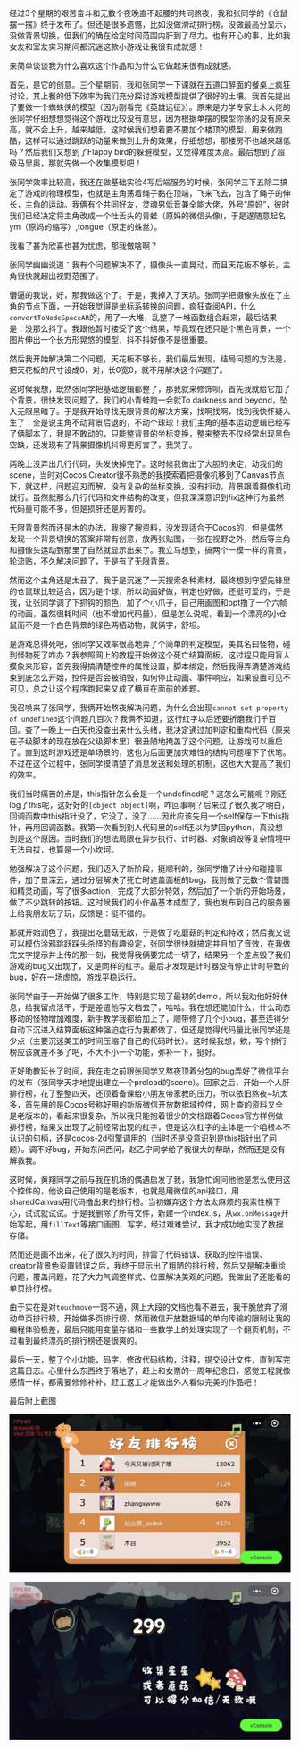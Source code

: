 经过3个星期的艰苦奋斗和无数个夜晚直不起腰的共同熬夜，我和张同学的《仓鼠摆一摆》终于发布了。但还是很多遗憾，比如没做滑动排行榜，没做最高分显示，没做背景切换，但我们的确在给定时间范围内肝到了尽力。也有开心的事，比如我女友和室友实习期间都沉迷这款小游戏让我很有成就感！

来简单谈谈我为什么喜欢这个作品和为什么它做起来很有成就感。

首先，是它的创意。三个星期前，我和张同学一下课就在五道口醉面的餐桌上疯狂讨论，其上餐的低下效率为我们充分探讨游戏模型提供了很好的土壤。我首先提出了要做一个蜘蛛侠的模型（因为刚看完《英雄远征》）。原来是力学专家土木大佬的张同学仔细想想觉得这个游戏比较没有意思，因为根据单摆的模型你荡的没有原来高，就不会上升，越来越低。这时候我们想着要不要加个楼顶的模型，用来做跑酷，这样可以通过跳跃的动量来做到上升的效果，仔细想想，那楼房不也越来越低吗？然后我们又想到了Flappy bird的躲避模型，又觉得难度太高。最后想到了超级马里奥，那就先做一个收集模型吧！

张同学效率比较高，我还在做基础实验4写后端服务的时候，张同学三下五除二搞定了游戏的物理模型，也就是主角荡着绳子黏在顶端，飞来飞去，包含了绳子的伸长，主角的运动。我俩有个共同好友，灵魂男低音兼全能大佬，外号“原妈”，彼时我们已经决定将主角改成一个吐舌头的青蛙（原妈的微信头像)，于是遂随意起名ym（原妈的缩写）,tongue（原定的蛛丝）。

我看了甚为欣喜也甚为忧虑，那我做啥啊？

张同学幽幽说道：我有个问题解决不了，摄像头一直晃动，而且天花板不够长，主角很快就超出视野范围了。

懵逼的我说，好，那我做这个了。于是，我掉入了天坑。张同学把摄像头放在了主角的节点下面，一开始我觉得是坐标系转换的问题，疯狂查阅API，什么`convertToNodeSpaceAR`的，用了一大堆，乱整了一堆函数组合起来，最后结果是：没那么抖了。我跟他暂时接受了这个结果，毕竟现在还只是个黑色背景，一个图片伸出一个长方形晃悠的模型，抖不抖好像不是很重要。

然后我开始解决第二个问题，天花板不够长，我们最后发现，结局问题的方法是，把天花板的尺寸设成0，对，长0宽0，就不用解决这个问题了。

这时候我想，既然张同学把基础逻辑都整了，那我就来修饰呗，首先我就给它加了个背景，很快发现问题了，我们的小青蛙跑一会就To darkness and beyond，坠入无限黑暗了。于是我开始寻找无限背景的解决方案，找啊找啊，找到我快怀疑人生了：全是说主角不动背景后退的，不动个球球！我们主角的基本运动逻辑已经写了俩脚本了，我是不敢动的，只能整背景的坐标变换，整来整去不仅经常出现黑色空缺，还发现有了背景摄像机抖得更厉害了，我哭了。

两晚上没弄出几行代码，头发快掉完了。这时候我做出了大胆的决定，动我们的scene，当时对Cocos Creator很不熟悉的我摸索着把摄像机移到了Canvas节点下，就这样，问题迎刃而解，没有复杂的坐标变换，没有抖动，背景跟着摄像机动就行。虽然就那么几行代码和文件结构的改变，但我深深意识到fix这种行为虽然代码量可能不多，但是损肝还是厉害的。

无限背景然而还是木的办法，我搜了搜资料，没发现适合于Cocos的，但是偶然发现一个背景切换的答案非常有创意，放两张贴图，一张在视野之外，然后等主角和摄像头运动到那里了自然就显示出来了。我立马想到，搞两个一模一样的背景，轮流贴，不久解决问题了，于是有了无限背景。

然而这个主角还是太丑了，我于是沉迷了一天搜索各种素材，最终想到守望先锋里的仓鼠球比较适合，因为是个球，所以动画好做，判定也好做，还挺可爱的，于是我，让张同学调了下抓钩的颜色，加了个小爪子，自己用画图和ppt撸了一个六帧的动画，虽然很耗时间（也不增加代码量），但是怎么说呢，看到一个漂亮的小仓鼠而不是一个白色背景的绿色两栖动物，就俩字，舒坦。

是游戏总得死吧，张同学又效率很高地弄了个简单的判定模型，美其名曰怪物，碰到怪物死了咋办？我参照网上的教程开始做这个死亡结算面板。这过程只能用盲人摸象来形容，首先我得搞清楚控件的属性设置，脚本绑定，然后我得弄清楚游戏结束到底怎么开始，控件是否会被销毁，如何停止动画、事件响应，如果设置可见不可见，总之让这个程序跑起来又成了横亘在面前的难题。

我召唤来了张同学，我俩开始熬夜解决问题，为什么会出现`cannot set property of undefined`这个问题几百次？我俩不知道，这行红字以后还要折磨我们千百回。查了一晚上一白天也没查出来什么头绪，我决定通过加判定和重构代码（原来在子级脚本的现在放在父级脚本里）很丑陋地掩盖了这个问题，让游戏可以重启了。直到这时游戏还是单场景的，这也为后面更加灾难性的结构问题埋下了伏笔。不过在这个过程中，张同学摸清楚了消息发送和处理的机制，这也大大提高了我们的效率。

我们当时痛苦的点是，this指针怎么会是一个undefined呢？这怎么可能呢？刚还log了this呢，这好好的`[object object]`啊，咋回事啊？后来过了很久我才明白，回调函数中this指针没了，它没了，没了……因此应该先用一个self保存一下this指针，再用回调函数。我第一次看到别人代码里的self还以为梦回python，真没想到是这个原因。当时我们的想法局限在异步执行、计时器、对象销毁等复杂情境中无法自拔，也算是一个小坎坷。

勉强解决了这个问题，我们迈入了新阶段，挺顺利的，张同学撸了计分和碰撞事件，加了景深云，通过分层解决了死亡时遮盖面板的bug，我则做了无数个雪碧图和精灵动画，写了很多action，完成了大部分特效，然后加了一个新的开始场景，做了不少跳转的按钮。这时候我们的小作品基本成型了，我也发布到自己的服务器上给我朋友玩了玩，反馈是：挺不错的。

那就开始润色了，我提出吃蘑菇无敌，于是做了吃蘑菇的判定和特效；然后我又说可以模仿涂鸦跳跃踩头杀怪的有趣设定，张同学很快就搞定并且加了音效，在我做完文字提示并上传的那一刻，我觉得我俩要完成一切了，结果另一个差点毁了我们游戏的bug又出现了，又是同样的红字。最后才发现是计时器没有停止计时导致的bug，好在一场虚惊，游戏平稳运行。

张同学由于一开始做了很多工作，特别是实现了最初的demo，所以我劝他好好休息，给我留点活干，于是差遣他写文档去了，哈哈。我在想还能加什么，什么动态移动的怪物增加难度，新手教学我都给加上了，顺带修了几个小bug，甚至连得分自动下沉进入结算面板这种强迫症行为我都做了，但还是觉得代码量比张同学还是少点（主要沉迷美工的时间压缩了自己的代码时长）。这时候我想，欸，写个排行榜应该就差不多了吧，不大不小一个功能，弥补一下，挺好。

正好助教延长了时间，我在走之前跟张同学又熬夜顶着分包的bug弄好了微信平台的发布（张同学天才地提出建立一个preload的scene）。回家之后，开始一个人肝排行榜，花了整整四天，还顶着备课给小朋友带家教的压力，所以依旧熬夜~坑太多，首先用的是Cocos号称好用的新版微信开放数据域控件，网上查的资料又全是老版本的，看起来很复杂，所以我只能抱着很少的文档跟着Cocos官方样例做排行榜，结果又出现了之前经常出现的红字，但是这次红字的主体是一个咱根本不认识的句柄，还是cocos-2d引擎调用的（当时还是没意识到是this指针出了问题）。调不好bug，开始东问西问，赵乙宁同学给了我很大的帮助，然而还是没有解救我。

这时候，黄翔同学之前与我在机场的偶遇启发了我，我急忙询问他他是怎么使用这个控件的，他说自己使用的是老版本，也就是用微信的api接口，用sharedCanvas用代码撸出来的排行榜。当初嫌弃这个方法太麻烦的我索性横下心，试试就试试。于是我删除了所有文件，新建一个index.js，从`wx.onMessage`开始写起，用`fillText`等接口画图、写字，经过艰难尝试，我才成功地实现了数据存储。

然而还是画不出来，花了很久的时间，排雷了代码错误、获取的控件错误、creator背景色设置错误之后，我终于显示出了粗陋的排行榜，然后又是解决重绘问题，覆盖问题，花了大力气调整样式、位置解决美观的问题，我做出了还能看的单页排行榜。

由于实在是对`touchmove`一窍不通，网上大段的文档也看不进去，我干脆放弃了滑动单页排行榜，开始做多页排行榜，然而微信开放数据域的单向传输的限制让我的编程体验极差，最后只能用变量存储和一些数学上的处理实现了一个翻页机制，不过看到最终漂亮的排行榜还是很爽的。

最后一天，整了个小功能，码字，修改代码结构，注释，提交设计文件，直到写完这篇日志。心里什么东西终于落地了，赶上和女票的一周年纪念日，感觉工程就像感情一样，都需要修修补补，赶工返工才能做出外人看似完美的作品吧！

最后附上截图

![ranklist](img\ranklist.jpg)

![tutorial](img\tutorial.jpg)